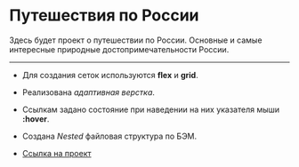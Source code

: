 # Путешествия по России 
Здесь будет проект о путешествии по России. Основные и самые интересные природные достопримечательности России.  
***
* Для создания сеток используются **flex** и **grid**. 
* Реализована *адаптивная верстка*. 
* Ссылкам задано состояние при наведении на них указателя мыши **:hover**. 
* Создана *Nested* файловая структура по БЭМ.

* [Ссылка на проект](https://github.com/skredmi/russian-travel/index.html)


